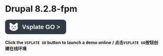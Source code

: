 # Drupal 8.2.8-fpm

<a href="https://www.vsplate.com/?docker-compose=https://github.com/vsplate/dcenvs/drupal/8.2.8-fpm"><img alt="VSPLATE GO" src="https://raw.githubusercontent.com/vsplate/images/master/vsgo_btn.png" width="200px"></a>

**Click the `VSPLATE GO` button to launch a demo online / 点击`VSPLATE GO`按钮创建在线环境**